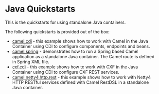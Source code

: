 Java Quickstarts
================

This is the quickstarts for using standalone Java containers.

The following quickstarts is provided out of the box:

* [camel.cdi](camel-cdi) - this example shows how to work with Camel in the Java Container using CDI to configure components,
endpoints and beans.
* [camel.spring](camel-spring) - demonstrates how to run a Spring based Camel application as a standalone Java container. The Camel route is defined in Spring XML file.
* [cxf.cdi](cxf-cdi) - this example shows how to work with CXF in the Java Container using CDI to configure CXF REST services.
* [camel.netty4.http.rest](camel-netty4-http-rest) - this example shows how to work with Netty4 HTTP RESTful services defined with Camel RestDSL in a standalone Java container.

